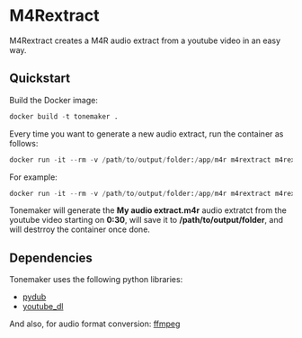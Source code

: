 # M4Rextract

M4Rextract creates a M4R audio extract from a youtube video in an easy way.

## Quickstart

Build the Docker image:
```python
docker build -t tonemaker .
```
Every time you want to generate a new audio extract, run the container as follows:
```python
docker run -it --rm -v /path/to/output/folder:/app/m4r m4rextract m4rextract.sh "AUDIO_EXTRACT" "YOUTUBE_URL" StartMin StartSec
```
For example:
```python
docker run -it --rm -v /path/to/output/folder:/app/m4r m4rextract m4rextract.sh "My audio extract" "https://www......." 0 30
```
Tonemaker will generate the **My audio extract.m4r** audio extratct from the youtube video starting on **0:30**, will save it to **/path/to/output/folder**, and will destrroy the container once done.

## Dependencies

Tonemaker uses the following python libraries:

 - [pydub](https://github.com/jiaaro/pydub)
 - [youtube_dl](https://github.com/ytdl-org/youtube-dl)

And also, for audio format conversion: [ffmpeg](http://www.ffmpeg.org/)
